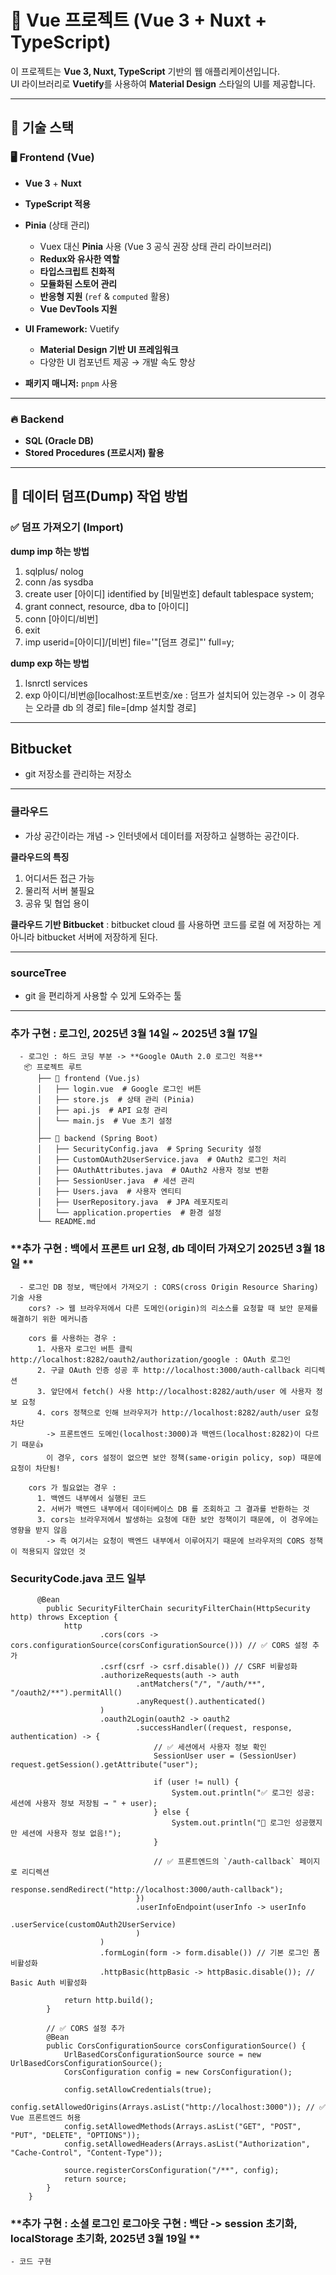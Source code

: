 # 🌟 Vue 프로젝트 (Vue 3 + Nuxt + TypeScript)

이 프로젝트는 **Vue 3, Nuxt, TypeScript** 기반의 웹 애플리케이션입니다.  
UI 라이브러리로 **Vuetify**를 사용하여 **Material Design** 스타일의 UI를 제공합니다.

---

## 📌 기술 스택

### 🖥️ **Frontend (Vue)**
- **Vue 3** + **Nuxt**
- **TypeScript 적용**
- **Pinia** (상태 관리)  
  - Vuex 대신 **Pinia** 사용 (Vue 3 공식 권장 상태 관리 라이브러리)
  - **Redux와 유사한 역할**
  - **타입스크립트 친화적**
  - **모듈화된 스토어 관리**
  - **반응형 지원** (`ref` & `computed` 활용)
  - **Vue DevTools 지원**

- **UI Framework:** Vuetify  
  - **Material Design 기반 UI 프레임워크**
  - 다양한 UI 컴포넌트 제공 → 개발 속도 향상

- **패키지 매니저:** `pnpm` 사용

---

### 🔥 **Backend**
- **SQL (Oracle DB)**
- **Stored Procedures (프로시저) 활용**

---

## 🔄 데이터 덤프(Dump) 작업 방법

### ✅ **덤프 가져오기 (Import)**

**dump imp 하는 방법**
  1. sqlplus/ nolog
  3. conn /as sysdba
  5. create user [아이디] identified by [비밀번호] default tablespace system;
  7. grant connect, resource, dba to [아이디]
  9. conn [아이디/비번]
  11. exit
  13. imp userid=[아이디]/[비번] file='"[덤프 경로]"' full=y;
  
**dump exp 하는 방법**
  1. lsnrctl services
  2. exp 아이디/비번@[localhost:포트번호/xe : 덤프가 설치되어 있는경우 -> 이 경우는 오라클 db 의 경로] file=[dmp 설치할 경로]

---

## **Bitbucket**
  - git 저장소를 관리하는 저장소

---

### **클라우드**
  - 가상 공간이라는 개념 -> 인터넷에서 데이터를 저장하고 실행하는 공간이다.
  
  **클라우드의 특징**
  1. 어디서든 접근 가능
  2. 물리적 서버 불필요
  3. 공유 및 협업 용이

  **클라우드 기반 Bitbucket** : bitbucket cloud 를 사용하면 코드를 로컬 에 저장하는 게 아니라 bitbucket 서버에 저장하게 된다.

---

### **sourceTree**
  - git 을 편리하게 사용할 수 있게 도와주는 툴 

---

### **추가 구현 : 로그인, 2025년 3월 14일 ~ 2025년 3월 17일** 
      - 로그인 : 하드 코딩 부분 -> **Google OAuth 2.0 로그인 적용**
       📦 프로젝트 루트
          ├── 📂 frontend (Vue.js)
          │   ├── login.vue  # Google 로그인 버튼
          │   ├── store.js  # 상태 관리 (Pinia)
          │   ├── api.js  # API 요청 관리
          │   └── main.js  # Vue 초기 설정
          │
          ├── 📂 backend (Spring Boot)
          │   ├── SecurityConfig.java  # Spring Security 설정
          │   ├── CustomOAuth2UserService.java  # OAuth2 로그인 처리
          │   ├── OAuthAttributes.java  # OAuth2 사용자 정보 변환
          │   ├── SessionUser.java  # 세션 관리
          │   ├── Users.java  # 사용자 엔티티
          │   ├── UserRepository.java  # JPA 레포지토리
          │   └── application.properties  # 환경 설정
          └── README.md

### **추가 구현 : 백에서 프론트 url 요청, db 데이터 가져오기 2025년 3월 18일 **
      - 로그인 DB 정보, 백단에서 가져오기 : CORS(cross Origin Resource Sharing) 기술 사용
        cors? -> 웹 브라우저에서 다른 도메인(origin)의 리소스를 요청할 때 보안 문제를 해결하기 위한 메커니즘

        cors 를 사용하는 경우 : 
          1. 사용자 로그인 버튼 클릭 http://localhost:8282/oauth2/authorization/google : OAuth 로그인
          2. 구글 OAuth 인증 성공 후 http://localhost:3000/auth-callback 리디렉션 
          3. 앞단에서 fetch() 사용 http://localhost:8282/auth/user 에 사용자 정보 요청
          4. cors 정책으로 인해 브라우저가 http://localhost:8282/auth/user 요청 차단
            -> 프론트엔드 도메인(localhost:3000)과 백엔드(localhost:8282)이 다르기 때문👍
            이 경우, cors 설정이 없으면 보안 정책(same-origin policy, sop) 때문에 요청이 차단됨!

        cors 가 필요없는 경우 :
          1. 백엔드 내부에서 실행된 코드
          2. 서버가 백엔드 내부에서 데이터베이스 DB 를 조회하고 그 결과를 반환하는 것
          3. cors는 브라우저에서 발생하는 요청에 대한 보안 정책이기 때문에, 이 경우에는 영향을 받지 않음
            -> 즉 여기서는 요청이 백엔드 내부에서 이루어지기 때문에 브라우저의 CORS 정책이 적용되지 않았던 것

### SecurityCode.java 코드 일부
          @Bean
            public SecurityFilterChain securityFilterChain(HttpSecurity http) throws Exception {
                http
                        .cors(cors -> cors.configurationSource(corsConfigurationSource())) // ✅ CORS 설정 추가
                        .csrf(csrf -> csrf.disable()) // CSRF 비활성화
                        .authorizeRequests(auth -> auth
                                .antMatchers("/", "/auth/**", "/oauth2/**").permitAll()
                                .anyRequest().authenticated()
                        )
                        .oauth2Login(oauth2 -> oauth2
                                .successHandler((request, response, authentication) -> {
                                    // ✅ 세션에서 사용자 정보 확인
                                    SessionUser user = (SessionUser) request.getSession().getAttribute("user");
        
                                    if (user != null) {
                                        System.out.println("✅ 로그인 성공: 세션에 사용자 정보 저장됨 → " + user);
                                    } else {
                                        System.out.println("🚨 로그인 성공했지만 세션에 사용자 정보 없음!");
                                    }
        
                                    // ✅ 프론트엔드의 `/auth-callback` 페이지로 리디렉션
                                    response.sendRedirect("http://localhost:3000/auth-callback");
                                })
                                .userInfoEndpoint(userInfo -> userInfo
                                        .userService(customOAuth2UserService)
                                )
                        )
                        .formLogin(form -> form.disable()) // 기본 로그인 폼 비활성화
                        .httpBasic(httpBasic -> httpBasic.disable()); // Basic Auth 비활성화
        
                return http.build();
            }
        
            // ✅ CORS 설정 추가
            @Bean
            public CorsConfigurationSource corsConfigurationSource() {
                UrlBasedCorsConfigurationSource source = new UrlBasedCorsConfigurationSource();
                CorsConfiguration config = new CorsConfiguration();
        
                config.setAllowCredentials(true);
                config.setAllowedOrigins(Arrays.asList("http://localhost:3000")); // ✅ Vue 프론트엔드 허용
                config.setAllowedMethods(Arrays.asList("GET", "POST", "PUT", "DELETE", "OPTIONS"));
                config.setAllowedHeaders(Arrays.asList("Authorization", "Cache-Control", "Content-Type"));
        
                source.registerCorsConfiguration("/**", config);
                return source;
            }
        }

### **추가 구현 : 소셜 로그인 로그아웃 구현 : 백단 -> session 초기화, localStorage 초기화, 2025년 3월 19일 **
    - 코드 구현


